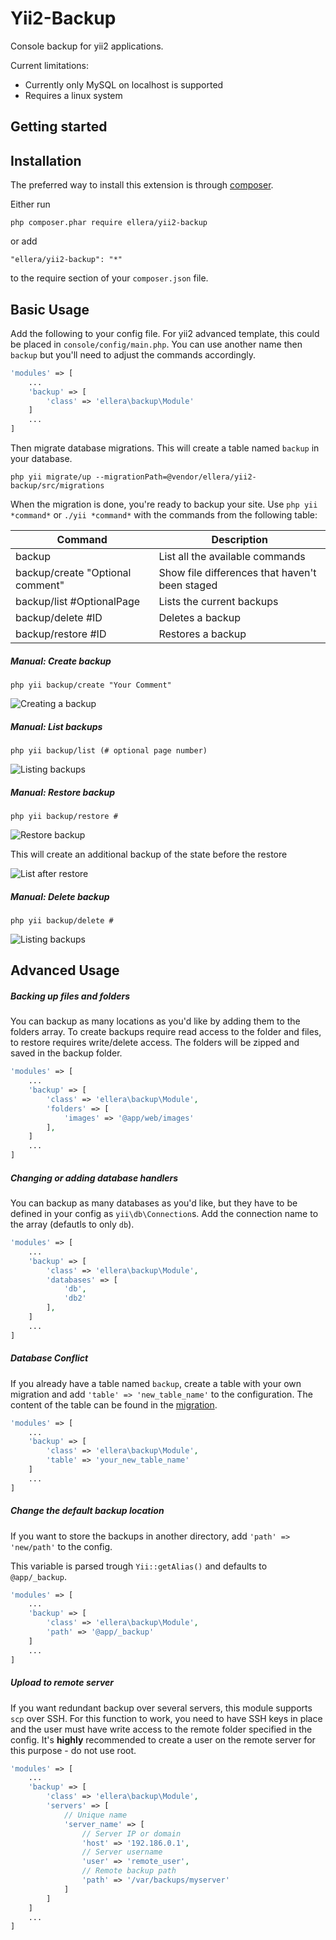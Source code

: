 # Yii2-Backup
Console backup for yii2 applications. 

Current limitations:
- Currently only MySQL on localhost is supported
- Requires a linux system

## Getting started

Installation
------------

The preferred way to install this extension is through [composer](http://getcomposer.org/download/).

Either run

```
php composer.phar require ellera/yii2-backup
```

or add

```
"ellera/yii2-backup": "*"
```

to the require section of your `composer.json` file.

Basic Usage
-----------
Add the following to your config file. For yii2 advanced template, this could be placed in `console/config/main.php`.
You can use another name then `backup` but you'll need to adjust the commands accordingly. 
```php
'modules' => [
    ...
    'backup' => [
        'class' => 'ellera\backup\Module'
    ]
    ...
]
```
Then migrate database migrations. This will create a table named `backup` in your database. 

```text
php yii migrate/up --migrationPath=@vendor/ellera/yii2-backup/src/migrations
```

When the migration is done, you're ready to backup your site. Use `php yii *command*` or `./yii *command*` with the commands from the following table:

| Command | Description | 
| --- | --- |
| backup | List all the available commands | 
| backup/create "Optional comment" | Show file differences that haven't been staged |
| backup/list #OptionalPage | Lists the current backups | 
| backup/delete #ID | Deletes a backup | 
| backup/restore #ID | Restores a backup | 

##### Manual: Create backup
`php yii backup/create "Your Comment"`

![Creating a backup](doc_images/create.png)

##### Manual: List backups
`php yii backup/list (# optional page number)`

![Listing backups](doc_images/list.png)

##### Manual: Restore backup
`php yii backup/restore #`

![Restore backup](doc_images/restore.png)

This will create an additional backup of the state before the restore

![List after restore](doc_images/list_after_restore.png)

##### Manual: Delete backup
`php yii backup/delete #`

![Listing backups](doc_images/delete.png)

Advanced  Usage
---------------
##### Backing up files and folders
You can backup as many locations as you'd like by adding them to the folders array. To create backups require read access to the folder and files, to restore requires write/delete access.
The folders will be zipped and saved in the backup folder.
```php
'modules' => [
    ...
    'backup' => [
        'class' => 'ellera\backup\Module',
        'folders' => [
            'images' => '@app/web/images'
        ],
    ]
    ...
]
```

##### Changing or adding database handlers
You can backup as many databases as you'd like, but they have to be defined in your config as `yii\db\Connection`s. Add the connection name to the array (defautls to only `db`).
```php
'modules' => [
    ...
    'backup' => [
        'class' => 'ellera\backup\Module',
        'databases' => [
            'db', 
            'db2'
        ],
    ]
    ...
]
```

##### Database Conflict
If you already have a table named `backup`, create a table with your own migration and add `'table' => 'new_table_name'` to the configuration.
The content of the table can be found in the [migration](src/migrations/m180828_154717_backup.php).
```php
'modules' => [
    ...
    'backup' => [
        'class' => 'ellera\backup\Module',
        'table' => 'your_new_table_name'
    ]
    ...
]
```
##### Change the default backup location
If you want to store the backups in another directory, add `'path' => 'new/path'` to the config.

This variable is parsed trough `Yii::getAlias()` and defaults to `@app/_backup`.

```php
'modules' => [
    ...
    'backup' => [
        'class' => 'ellera\backup\Module',
        'path' => '@app/_backup'
    ]
    ...
]
```
##### Upload to remote server
If you want redundant backup over several servers, this module supports `scp` over SSH.
For this function to work, you need to have SSH keys in place and the user must have write access to the remote folder specified in the config.
It's **highly** recommended to create a user on the remote server for this purpose - do not use root.

```php
'modules' => [
    ...
    'backup' => [
        'class' => 'ellera\backup\Module',
        'servers' => [
            // Unique name
            'server_name' => [
                // Server IP or domain
                'host' => '192.186.0.1',
                // Server username
                'user' => 'remote_user',
                // Remote backup path
                'path' => '/var/backups/myserver'
            ]
        ]
    ]
    ...
]
```